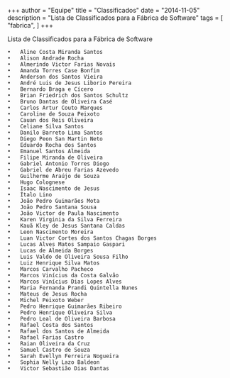 +++
author = "Equipe"
title = "Classificados"
date = "2014-11-05"
description = "Lista de Classificados para a Fábrica de Software"
tags = [
    "fabrica",
]
+++

Lista de Classificados para a Fábrica de Software
<!--more-->

	•	Aline Costa Miranda Santos
	•	Alison Andrade Rocha
	•	Almerindo Victor Farias Novais
	•	Amanda Torres Case Bonfim
	•	Anderson dos Santos Vieira
	•	André Luis de Jesus Liborio Pereira
	•	Bernardo Braga e Cícero
	•	Brian Friedrich dos Santos Schultz
	•	Bruno Dantas de Oliveira Casé
	•	Carlos Artur Couto Marques
	•	Caroline de Souza Peixoto
	•	Cauan dos Reis Oliveira
	•	Celiane Silva Santos
	•	Danilo Barreto Lima Santos
	•	Diego Peon San Martin Neto
	•	Eduardo Rocha dos Santos
	•	Emanuel Santos Almeida
	•	Filipe Miranda de Oliveira
	•	Gabriel Antonio Torres Diogo
	•	Gabriel de Abreu Farias Azevedo
	•	Guilherme Araújo de Souza
	•	Hugo Colognese
	•	Isaac Nascimento de Jesus
	•	Ítalo Lino
	•	João Pedro Guimarães Mota
	•	João Pedro Santana Sousa
	•	João Victor de Paula Nascimento
	•	Karen Virginia da Silva Ferreira
	•	Kauã Kley de Jesus Santana Caldas
	•	Leon Nascimento Moreira
	•	Luan Victor Cortes dos Santos Chagas Borges
	•	Lucas Alves Matos Sampaio Gaspari
	•	Lucas de Almeida Borges
	•	Luis Valdo de Oliveira Sousa Filho
	•	Luiz Henrique Silva Matos
	•	Marcos Carvalho Pacheco
	•	Marcos Vinícius da Costa Galvão
	•	Marcos Vinícius Dias Lopes Alves
	•	Maria Fernanda Prandi Quintella Nunes
	•	Mateus de Jesus Rocha
	•	Michel Peixoto Weber
	•	Pedro Henrique Guimarães Ribeiro
	•	Pedro Henrique Oliveira Silva
	•	Pedro Leal de Oliveira Barbosa
	•	Rafael Costa dos Santos
	•	Rafael dos Santos de Almeida
	•	Rafael Farias Castro
	•	Raian Oliveira da Cruz
	•	Samuel Castro de Souza
	•	Sarah Evellyn Ferreira Nogueira
	•	Sophia Nelly Lazo Baldeon
	•	Victor Sebastião Dias Dantas
